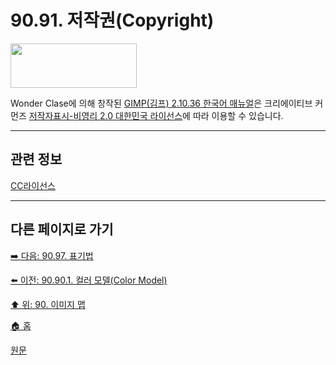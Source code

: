 # 90.91. 저작권(Copyright)

<img width="202" height="71" src="https://github.com/user-attachments/assets/057dc8a5-4d33-4d54-8543-bfaa8a9241fd" />

Wonder Clase에 의해 창작된 [GIMP(김프) 2.10.36 한국어 매뉴얼](https://wonderclase.github.io/gimp-2.10.36/ko/00-home.html)은 크리에이티브 커먼즈 [저작자표시-비영리 2.0 대한민국 라이선스](https://creativecommons.org/licenses/by/2.0/kr/)에 따라 이용할 수 있습니다.

***

## 관련 정보

[CC라이선스](https://ccl.cckorea.org/)

***

## 다른 페이지로 가기

[➡️ 다음: 90.97. 표기법](./90-97-notations.md)

[⬅️ 이전: 90.90.1. 컬러 모델(Color Model)](./90-90-01-color_model.md)

[⬆️ 위: 90. 이미지 맵](./90-00-image-map.md)

[🏠 홈](./00-home.md)

[원문]()